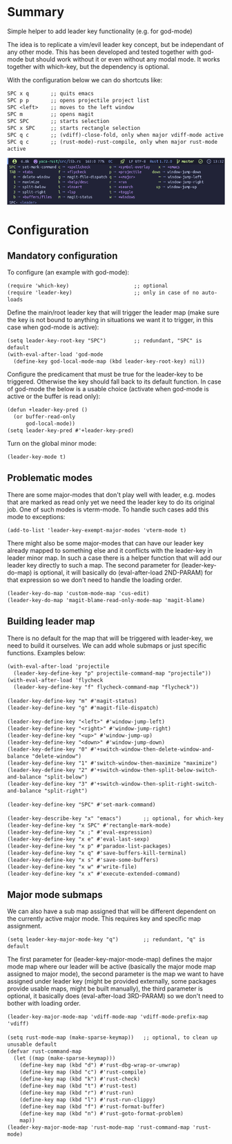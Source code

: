 # Summary

Simple helper to add leader key functionality (e.g. for god-mode)

The idea is to replicate a vim/evil leader key concept, but be independant of
any other mode. This has been developed and tested together with god-mode but
should work without it or even without any modal mode. It works together with
which-key, but the dependency is optional.

With the configuration below we can do shortcuts like:

	SPC x q       ;; quits emacs
	SPC p p       ;; opens projectile project list
	SPC <left>    ;; moves to the left window
	SPC m         ;; opens magit
	SPC SPC       ;; starts selection
	SPC x SPC     ;; starts rectangle selection
	SPC q c       ;; (vdiff)-close-fold, only when major vdiff-mode active
	SPC q c       ;; (rust-mode)-rust-compile, only when major rust-mode active

![leader key example](/leader-key.png?raw=true "Leader Key")

# Configuration

## Mandatory configuration

To configure (an example with god-mode):

	(require 'which-key)                     ;; optional
	(require 'leader-key)                    ;; only in case of no auto-loads

Define the main/root leader key that will trigger the leader map (make sure
the key is not bound to anything in situations we want it to trigger, in this
case when god-mode is active):

	(setq leader-key-root-key "SPC")         ;; redundant, "SPC" is default
	(with-eval-after-load 'god-mode
	  (define-key god-local-mode-map (kbd leader-key-root-key) nil))

Configure the predicament that must be true for the leader-key to be
triggered. Otherwise the key should fall back to its default function. In
case of god-mode the below is a usable choice (activate when god-mode is
active or the buffer is read only):

	(defun +leader-key-pred ()
	  (or buffer-read-only
	      god-local-mode))
	(setq leader-key-pred #'+leader-key-pred)

Turn on the global minor mode:

	(leader-key-mode t)

## Problematic modes

There are some major-modes that don't play well with leader, e.g. modes that
are marked as read only yet we need the leader key to do its original
job. One of such modes is vterm-mode. To handle such cases add this mode to
exceptions:

	(add-to-list 'leader-key-exempt-major-modes 'vterm-mode t)

There might also be some major-modes that can have our leader key already
mapped to something else and it conflicts with the leader-key in leader minor
map. In such a case there is a helper function that will add our leader key
directly to such a map. The second parameter for (leader-key-do-map) is
optional, it will basically do (eval-after-load 2ND-PARAM) for that
expression so we don't need to handle the loading order.

	(leader-key-do-map 'custom-mode-map 'cus-edit)
	(leader-key-do-map 'magit-blame-read-only-mode-map 'magit-blame)

## Building leader map

There is no default for the map that will be triggered with leader-key, we
need to build it ourselves. We can add whole submaps or just specific
functions. Examples below:

	(with-eval-after-load 'projectile
	  (leader-key-define-key "p" projectile-command-map "projectile"))
	(with-eval-after-load 'flycheck
	  (leader-key-define-key "f" flycheck-command-map "flycheck"))

	(leader-key-define-key "m" #'magit-status)
	(leader-key-define-key "g" #'magit-file-dispatch)

	(leader-key-define-key "<left>" #'window-jump-left)
	(leader-key-define-key "<right>" #'window-jump-right)
	(leader-key-define-key "<up>" #'window-jump-up)
	(leader-key-define-key "<down>" #'window-jump-down)
	(leader-key-define-key "0" #'+switch-window-then-delete-window-and-balance "delete-window")
	(leader-key-define-key "1" #'switch-window-then-maximize "maximize")
	(leader-key-define-key "2" #'+switch-window-then-split-below-switch-and-balance "split-below")
	(leader-key-define-key "3" #'+switch-window-then-split-right-switch-and-balance "split-right")

	(leader-key-define-key "SPC" #'set-mark-command)

	(leader-key-describe-key "x" "emacs")       ;; optional, for which-key
	(leader-key-define-key "x SPC" #'rectangle-mark-mode)
	(leader-key-define-key "x ;" #'eval-expression)
	(leader-key-define-key "x e" #'eval-last-sexp)
	(leader-key-define-key "x p" #'paradox-list-packages)
	(leader-key-define-key "x q" #'save-buffers-kill-terminal)
	(leader-key-define-key "x s" #'save-some-buffers)
	(leader-key-define-key "x w" #'write-file)
	(leader-key-define-key "x x" #'execute-extended-command)

## Major mode submaps

We can also have a sub map assigned that will be different dependent on the
currently active major mode. This requires key and specific map assignment.

	(setq leader-key-major-mode-key "q")        ;; redundant, "q" is default

The first parameter for (leader-key-major-mode-map) defines the major mode
map where our leader will be active (basically the major mode map assigned to
major mode), the second parameter is the map we want to have assigned under
leader key (might be provided externally, some packages provide usable maps,
might be built manually), the third parameter is optional, it basically does
(eval-after-load 3RD-PARAM) so we don't need to bother with loading order.

	(leader-key-major-mode-map 'vdiff-mode-map 'vdiff-mode-prefix-map 'vdiff)

	(setq rust-mode-map (make-sparse-keymap))   ;; optional, to clean up unusable default
	(defvar rust-command-map
	  (let ((map (make-sparse-keymap)))
	    (define-key map (kbd "d") #'rust-dbg-wrap-or-unwrap)
	    (define-key map (kbd "c") #'rust-compile)
	    (define-key map (kbd "k") #'rust-check)
	    (define-key map (kbd "t") #'rust-test)
	    (define-key map (kbd "r") #'rust-run)
	    (define-key map (kbd "l") #'rust-run-clippy)
	    (define-key map (kbd "f") #'rust-format-buffer)
	    (define-key map (kbd "n") #'rust-goto-format-problem)
	    map))
	(leader-key-major-mode-map 'rust-mode-map 'rust-command-map 'rust-mode)
